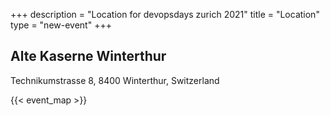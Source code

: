 +++
description = "Location for devopsdays zurich 2021"
title = "Location"
type = "new-event"
+++
## Alte Kaserne Winterthur
Technikumstrasse 8, 8400 Winterthur, Switzerland

{{< event_map >}}